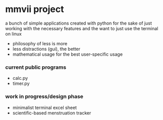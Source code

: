 # mmvii project
a bunch of simple applications created with python for the sake of just working with the necessary features and the want to just use the terminal on linux
- philosophy of less is more
- less distractions (gui), the better
- mathematical usage for the best user-specific usage

### current public programs
- calc.py
- timer.py

### work in progress/design phase
- minimalist terminal excel sheet
- scientific-based menstruation tracker 